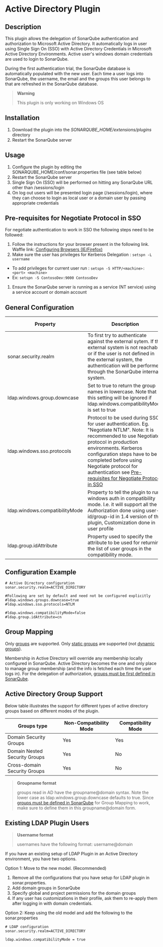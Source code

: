 # Active Directory Plugin

## Description ##

This plugin allows the delegation of SonarQube authentication and authorization to Microsoft Active Directory.
It automatically logs in user using Single Sign On (SSO) with Active Directory Credentials in Microsoft Active Directory Environments. Active user's windows domain credentials are used to login to SonarQube.

During the first authentication trial, the SonarQube database is automatically populated with the new user.
Each time a user logs into SonarQube, the username, the email and the groups this user belongs to that are refreshed in the SonarQube database.

> __Warning__
>
> This plugin is only working on Windows OS


## Installation ##

1. Download the plugin into the *SONARQUBE_HOME/extensions/plugins* directory
1. Restart the SonarQube server


## Usage ##

1. Configure the plugin by editing the SONARQUBE_HOME/conf/sonar.properties file (see table below)
1. Restart the SonarQube server
1. Single Sign On (SSO) will be performed on hitting any SonarQube URL other than /sessions/login
1. On log out users will be presented login page (/sessions/login), where they can choose to login as local user or a domain user by passing appropriate credentials


## Pre-requisites for Negotiate Protocol in SSO ##

For negotiate authentication to work in SSO the following steps need to be followed:

1. Follow the instructions for your browser present in the following link. Waffle link: [Configuring Browsers (IE/Firefox)](https://github.com/dblock/waffle/blob/master/Docs/ConfiguringBrowsers.md)
1. Make sure the user has privileges for Kerberos Delegation : ``setspn -L username``
  * To add privileges for current user run : ``setspn -S HTTP/<machine>:<port> <machine>``
  * Ex: ``setspn -S ContosoDev:9000 ContosoDev``
1. Ensure the SonarQube server is running as a service (NT service)  using a service account or domain account


## General Configuration ##

Property | Description | Default value | Mandatory | Example
---------| ----------- | ------------- | --------- | -------
sonar.security.realm|To first try to authenticate against the external sytem. If the external system is not reachable or if the user is not defined in the external system, the authentication will be performed through the SonarQube internal system.|None|Yes|ACTIVE_DIRECTORY (Only possible value)
ldap.windows.group.downcase|Set to true to return the group names in lowercase. Note that this setting will be ignored if ldap.windows.compatibilityMode is set to true|true|No|true or false
ldap.windows.sso.protocols|Protocol to be used during SSO for user authentication. Eg. "Negotiate NTLM". Note: It is recommended to use Negotiate protocol in production environments. Kerberos configuration steps have to be completed before using Negotiate protocol for authentication see [Pre-requisites for Negotiate Protocol in SSO](http://docs.sonarqube.org/display/PLUG/Pre-requisites+for+Negotiate+Protocol+in+SSO)|NTLM|No|NTML, Negotiate
ldap.windows.compatibilityMode|Property to tell the plugin to run windows auth in compatibility mode. I.e. it will support all the : Authorization done using user-id/group-id in 1.4 version of the plugin, Customization done in user profile|false|no|true or false
ldap.group.idAttribute|Property used to specify the attribute to be used for returning the list of user groups in the compatibility mode.|cn|No|sAMAccountName

## Configuration Example ##
```
# Active Directory configuration
sonar.security.realm=ACTIVE_DIRECTORY

#Following are set by default and need not be configured explicitly
#ldap.windows.groups.downcase=true
#ldap.windows.sso.protocols=NTLM

#ldap.windows.compatibilityMode=false
#ldap.group.idAttribute=cn

```

## Group Mapping ##

Only [groups](http://identitycontrol.blogspot.fr/2007/07/static-vs-dynamic-ldap-groups.html) are supported. Only [static groups](http://identitycontrol.blogspot.fr/2007/07/static-vs-dynamic-ldap-groups.html) are supported (not [dynamic groups](http://identitycontrol.blogspot.fr/2007/07/static-vs-dynamic-ldap-groups.html)).

Membership in Active Directory will override any membership locally configured in SonarQube. Active Directory becomes the one and only place to manage group membership (and the info is fetched each time the user logs in).
For the delegation of authorization, [groups must be first defined in SonarQube](http://docs.sonarqube.org/display/SONAR/Authorization).

## Active Directory Group Support ##

Below table illustrates the support for different types of active directory groups based on different modes of the plugin.

Groups type | Non-Compatibility Mode | Compatibility Mode
----------- | ---------------------- | ------------------
Domain Security Groups|Yes|Yes
Domain Nested Security Groups|Yes|No
Cross-domain Security Groups|Yes|No

> __Groupname format__
>
> groups read in AD have the groupname@domain syntax. Note the lower case as ldap.windows.group.downcase defaults to true.
> Since [groups must be defined in SonarQube](http://docs.sonarqube.org/display/SONAR/Authorization) for Group Mapping to work, make sure to define them in this groupname@domain form.


## Existing LDAP Plugin Users ##

> __Username format__
>
> usernames have the following format: username@domain

If you have an existing setup of LDAP Plugin in an Active Directory environment, you have two options.

Option 1: Move to the new model. (Recommended)
1. Remove all the configurations that you have setup for LDAP plugin in sonar.properties.
1. Add domain groups in SonarQube
1. Specify global and project permissions for the domain groups
1. If any user has customizations in their profile, ask them to re-apply them after logging in with domain credentials.

Option 2: Keep using the old model and add the following to the sonar.properties
```
# LDAP configuration
sonar.security.realm=ACTIVE_DIRECTORY

ldap.windows.compatibilityMode = true
```
